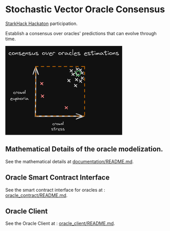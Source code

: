 # Stochastic Vector Oracle Consensus

[StarkHack Hackaton](https://ethglobal.com/events/starkhack) participation.

Establish a consensus over oracles' predictions that can evolve through time.

![](resources/consensus_graphic.png)

## Mathematical Details of the oracle modelization.

See the mathematical details at [documentation/README.md](documentation/README.md).

## Oracle Smart Contract Interface

See the smart contract interface for oracles at : [oracle_contract/README.md](oreacle_contract/README.md).

## Oracle Client

See the Oracle Client at : [oracle_client/README.md](oracle_client/README.md).

